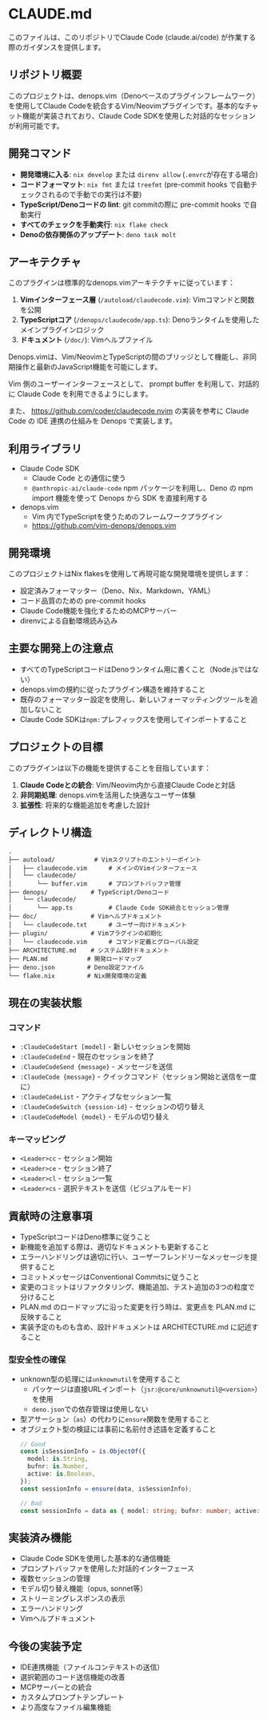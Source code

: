 # CLAUDE.md

このファイルは、このリポジトリでClaude Code (claude.ai/code)
が作業する際のガイダンスを提供します。

## リポジトリ概要

このプロジェクトは、denops.vim（Denoベースのプラグインフレームワーク）を使用してClaude
Codeを統合するVim/Neovimプラグインです。基本的なチャット機能が実装されており、Claude
Code SDKを使用した対話的なセッションが利用可能です。

## 開発コマンド

- **開発環境に入る**: `nix develop` または `direnv allow`
  (`.envrc`が存在する場合)
- **コードフォーマット**: `nix fmt` または `treefmt` (pre-commit hooks
  で自動チェックされるので手動での実行は不要)
- **TypeScript/Denoコードの lint**: git commitの際に pre-commit hooks で自動実行
- **すべてのチェックを手動実行**: `nix flake check`
- **Denoの依存関係のアップデート**: `deno task molt`

## アーキテクチャ

このプラグインは標準的なdenops.vimアーキテクチャに従っています：

1. **Vimインターフェース層** (`/autoload/claudecode.vim`):
   Vimコマンドと関数を公開
1. **TypeScriptコア** (`/denops/claudecode/app.ts`):
   Denoランタイムを使用したメインプラグインロジック
1. **ドキュメント** (`/doc/`): Vimヘルプファイル

Denops.vimは、Vim/NeovimとTypeScriptの間のブリッジとして機能し、非同期操作と最新のJavaScript機能を可能にします。

Vim 側のユーザーインターフェースとして、 prompt buffer を利用して、対話的に
Claude Code を利用できるようにします。

また、 https://github.com/coder/claudecode.nvim の実装を参考に Claude Code の
IDE 連携の仕組みを Denops で実装します。

## 利用ライブラリ

- Claude Code SDK
  - Claude Code との通信に使う
  - `@anthropic-ai/claude-code` npm パッケージを利用し、Deno の npm import
    機能を使って Denops から SDK を直接利用する
- denops.vim
  - Vim 内でTypeScriptを使うためのフレームワークプラグイン
  - https://github.com/vim-denops/denops.vim

## 開発環境

このプロジェクトはNix flakesを使用して再現可能な開発環境を提供します：

- 設定済みフォーマッター（Deno、Nix、Markdown、YAML）
- コード品質のための pre-commit hooks
- Claude Code機能を強化するためのMCPサーバー
- direnvによる自動環境読み込み

## 主要な開発上の注意点

- すべてのTypeScriptコードはDenoランタイム用に書くこと（Node.jsではない）
- denops.vimの規約に従ったプラグイン構造を維持すること
- 既存のフォーマッター設定を使用し、新しいフォーマッティングツールを追加しないこと
- Claude Code SDKは`npm:`プレフィックスを使用してインポートすること

## プロジェクトの目標

このプラグインは以下の機能を提供することを目指しています：

1. **Claude Codeとの統合**: Vim/Neovim内から直接Claude Codeと対話
1. **非同期処理**: denops.vimを活用した快適なユーザー体験
1. **拡張性**: 将来的な機能追加を考慮した設計

## ディレクトリ構造

```
.
├── autoload/           # Vimスクリプトのエントリーポイント
│   ├── claudecode.vim      # メインのVimインターフェース
│   └── claudecode/
│       └── buffer.vim      # プロンプトバッファ管理
├── denops/            # TypeScript/Denoコード
│   └── claudecode/
│       └── app.ts          # Claude Code SDK統合とセッション管理
├── doc/               # Vimヘルプドキュメント
│   └── claudecode.txt      # ユーザー向けドキュメント
├── plugin/            # Vimプラグインの初期化
│   └── claudecode.vim      # コマンド定義とグローバル設定
├── ARCHITECTURE.md    # システム設計ドキュメント
├── PLAN.md           # 開発ロードマップ
├── deno.json         # Deno設定ファイル
└── flake.nix         # Nix開発環境の定義
```

## 現在の実装状態

### コマンド

- `:ClaudeCodeStart [model]` - 新しいセッションを開始
- `:ClaudeCodeEnd` - 現在のセッションを終了
- `:ClaudeCodeSend {message}` - メッセージを送信
- `:ClaudeCode {message}` - クイックコマンド（セッション開始と送信を一度に）
- `:ClaudeCodeList` - アクティブなセッション一覧
- `:ClaudeCodeSwitch {session-id}` - セッションの切り替え
- `:ClaudeCodeModel {model}` - モデルの切り替え

### キーマッピング

- `<Leader>cc` - セッション開始
- `<Leader>ce` - セッション終了
- `<Leader>cl` - セッション一覧
- `<Leader>cs` - 選択テキストを送信（ビジュアルモード）

## 貢献時の注意事項

- TypeScriptコードはDeno標準に従うこと
- 新機能を追加する際は、適切なドキュメントも更新すること
- エラーハンドリングは適切に行い、ユーザーフレンドリーなメッセージを提供すること
- コミットメッセージはConventional Commitsに従うこと
- 変更のコミットはリファクタリング、機能追加、テスト追加の3つの粒度で分けること
- PLAN.md のロードマップに沿った変更を行う時は、変更点を PLAN.md に反映すること
- 実装予定のものも含め、設計ドキュメントは ARCHITECTURE.md に記述すること

### 型安全性の確保

- unknown型の処理には`unknownutil`を使用すること
  - パッケージは直接URLインポート（`jsr:@core/unknownutil@<version>`）を使用
  - `deno.json`での依存管理は使用しない
- 型アサーション（`as`）の代わりに`ensure`関数を使用すること
- オブジェクト型の検証には事前に名前付き述語を定義すること
  ```typescript
  // Good
  const isSessionInfo = is.ObjectOf({
    model: is.String,
    bufnr: is.Number,
    active: is.Boolean,
  });
  const sessionInfo = ensure(data, isSessionInfo);

  // Bad
  const sessionInfo = data as { model: string; bufnr: number; active: boolean };
  ```

## 実装済み機能

- Claude Code SDKを使用した基本的な通信機能
- プロンプトバッファを使用した対話的インターフェース
- 複数セッションの管理
- モデル切り替え機能（opus, sonnet等）
- ストリーミングレスポンスの表示
- エラーハンドリング
- Vimヘルプドキュメント

## 今後の実装予定

- IDE連携機能（ファイルコンテキストの送信）
- 選択範囲のコード送信機能の改善
- MCPサーバーとの統合
- カスタムプロンプトテンプレート
- より高度なファイル編集機能
